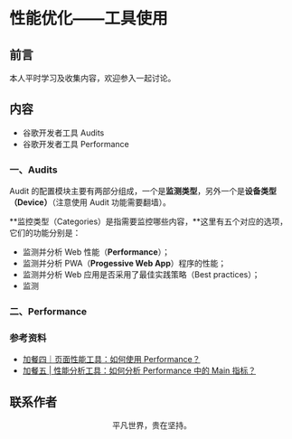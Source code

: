 # 性能优化——工具使用

## 前言

本人平时学习及收集内容，欢迎参入一起讨论。

## 内容

- 谷歌开发者工具 Audits
- 谷歌开发者工具 Performance

### 一、Audits

Audit 的配置模块主要有两部分组成，一个是**监测类型**，另外一个是**设备类型（Device）**（注意使用 Audit 功能需要翻墙）。

**监控类型（Categories）是指需要监控哪些内容，**这里有五个对应的选项，它们的功能分别是：

- 监测并分析 Web 性能（**Performance**）；
- 监测并分析 PWA（**Progessive Web App**）程序的性能；
- 监测并分析 Web 应用是否采用了最佳实践策略（Best practices）；
- 监测

### 二、Performance

### 参考资料

- [加餐四｜页面性能工具：如何使用 Performance？](https://time.geekbang.org/column/article/177070)
- [加餐五 | 性能分析工具：如何分析 Performance 中的 Main 指标？](https://time.geekbang.org/column/article/179428)

## 联系作者

<div align="center">
    <p>
        平凡世界，贵在坚持。
    </p>
    <img :src="$withBase('/about/contact.png')" />
</div>
